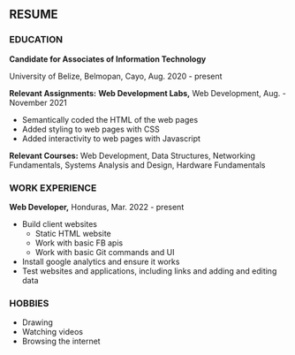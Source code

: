 ## RESUME

### EDUCATION

**Candidate for Associates of Information Technology**

University of Belize, Belmopan, Cayo, Aug. 2020 - present

**Relevant Assignments:**
**Web Development Labs,** Web Development, Aug. - November 2021

- Semantically coded the HTML of the web pages
- Added styling to web pages with CSS
- Added interactivity to web pages with Javascript

**Relevant Courses:** Web Development, Data Structures, Networking Fundamentals, Systems Analysis and
Design, Hardware Fundamentals


### WORK EXPERIENCE

**Web Developer,** Honduras, Mar. 2022 - present

- Build client websites 
  - Static HTML website 
  - Work with basic FB apis
  - Work with basic Git commands and UI
- Install google analytics and ensure it works
- Test websites and applications, including links and adding and editing data


### HOBBIES

- Drawing
- Watching videos
- Browsing the internet